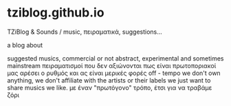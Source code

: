 tziblog.github.io
=================

TZiBlog &amp; Sounds / music, πειραματικά, suggestions...

a blog about 

suggested musics, commercial or not
abstract, experimental and sometimes mainstream
πειραματισμοί που δεν αξιώνονται πως είναι πρωτοποριακοί
μας αρέσει ο ρυθμός και ας είναι μερικές φορές οff - tempo
we don't own anything, we don't affiliate with the artists or their labels
we just want to share musics we like.
με έναν "πρωτόγονο" τρόπο, έτσι για να τραβάμε ζόρι



